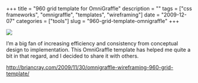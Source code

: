 +++
title = "960 grid template for OmniGraffle"
description = ""
tags = ["css frameworks", "omnigraffle", "templates", "wireframing"]
date = "2009-12-07"
categories = ["tools"]
slug = "960-grid-template-omnigraffle"
+++


<div class="tool-screenshot mb1"><a href="http://briancray.com/2009/11/30/omnigraffle-wireframing-960-grid-template/"><img id="bluga-thumbnail-2692" class="bluga-thumbnail custom" src="//media.konigi.com/bluga/
wt522fc1ed32a48_custom.jpg"/></a></div><p>I’m a big fan of increasing efficiency and consistency from conceptual design to implementation. This OmniGraffle template has helped me quite a bit in that regard, and I decided to share it with others.</p>

  
<p><a href="http://briancray.com/2009/11/30/omnigraffle-wireframing-960-grid-template/">http://briancray.com/2009/11/30/omnigraffle-wireframing-960-grid-template/</a></p>
      
